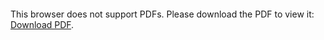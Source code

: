 <object data="drawings/Pyr0-Piezo_FFC_Extruder_Boardv1.1.0_Test_Pads.pdf" type="application/pdf">
    <embed src="drawings/Pyr0-Piezo_FFC_Extruder_Boardv1.1.0_Test_Pads.pdf">
        <p>This browser does not support PDFs. Please download the PDF to view it: <a href="drawings/Pyr0-Piezo_FFC_Extruder_Boardv1.1.0_Test_Pads.pdf">Download PDF</a>.</p>
    </embed>
</object>
